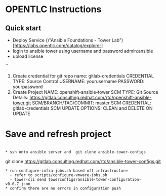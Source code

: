# OPENTLC Instructions

## Quick start
* Deploy Service ()"Ansible Foundations - Tower Lab")[https://labs.opentlc.com/catalog/explorer]
* login to ansible tower using username and password admin:ansible
* upload license


``
1. Create credential for git repo
name:  gitlab-credentials
CREDENTIAL TYPE: Source Control
USERNAME: yourusername
PASSWORD: yourpassword
2. Create Project
NAME: openshift-ansible-tower
SCM TYPE: Git
Source Details: https://gitlab.consulting.redhat.com/rto/openshift-ansible-tower.git
SCM/BRANCH/TAG/COMMIT: master
SCM CREDENTIAL:  gitlab-credentials
SCM UPDATE OPTIONS: CLEAN and DELETE ON UPDATE
# Save and refresh project
```

* ssh onto ansible server and  git clone ansible-tower-configs
```
git clone https://gitlab.consulting.redhat.com/rto/ansible-tower-configs.git
```
* run configure-infra-jobs.sh based off infrastructure
  - refer to scripts/configure-vmware-jobs.sh
  - tower-cli send towerconfigs/ansible-tower-configuration-v0.0.7.json
* confirm there are no errors in configuration push
